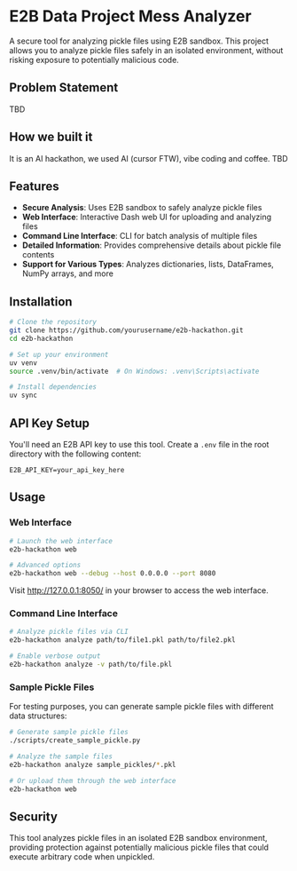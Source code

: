 # E2B Data Project Mess Analyzer

A secure tool for analyzing pickle files using E2B sandbox. This project allows you to analyze pickle files safely in an isolated environment, without risking exposure to potentially malicious code.

## Problem Statement
TBD

## How we built it
It is an AI hackathon, we used AI (cursor FTW), vibe coding and coffee.
TBD

## Features

- **Secure Analysis**: Uses E2B sandbox to safely analyze pickle files
- **Web Interface**: Interactive Dash web UI for uploading and analyzing files
- **Command Line Interface**: CLI for batch analysis of multiple files
- **Detailed Information**: Provides comprehensive details about pickle file contents
- **Support for Various Types**: Analyzes dictionaries, lists, DataFrames, NumPy arrays, and more

## Installation

```bash
# Clone the repository
git clone https://github.com/yourusername/e2b-hackathon.git
cd e2b-hackathon

# Set up your environment
uv venv
source .venv/bin/activate  # On Windows: .venv\Scripts\activate

# Install dependencies
uv sync
```

## API Key Setup

You'll need an E2B API key to use this tool. Create a `.env` file in the root directory with the following content:

```
E2B_API_KEY=your_api_key_here
```

## Usage

### Web Interface

```bash
# Launch the web interface
e2b-hackathon web

# Advanced options
e2b-hackathon web --debug --host 0.0.0.0 --port 8080
```

Visit http://127.0.0.1:8050/ in your browser to access the web interface.

### Command Line Interface

```bash
# Analyze pickle files via CLI
e2b-hackathon analyze path/to/file1.pkl path/to/file2.pkl

# Enable verbose output
e2b-hackathon analyze -v path/to/file.pkl
```

### Sample Pickle Files

For testing purposes, you can generate sample pickle files with different data structures:

```bash
# Generate sample pickle files
./scripts/create_sample_pickle.py

# Analyze the sample files
e2b-hackathon analyze sample_pickles/*.pkl

# Or upload them through the web interface
e2b-hackathon web
```

## Security

This tool analyzes pickle files in an isolated E2B sandbox environment, providing protection against potentially malicious pickle files that could execute arbitrary code when unpickled.

